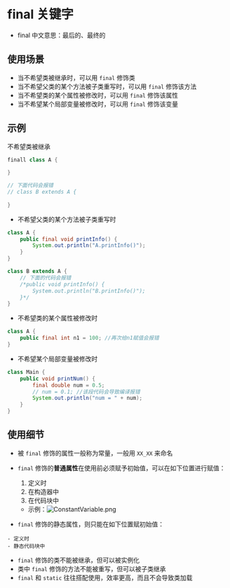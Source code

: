 # final 关键字

-   final 中文意思：最后的、最终的

## 使用场景

-   当不希望类被继承时，可以用 `final` 修饰类
-   当不希望父类的某个方法被子类重写时，可以用 `final` 修饰该方法
-   当不希望类的某个属性被修改时，可以用 `final` 修饰该属性
-   当不希望某个局部变量被修改时，可以用 `final` 修饰该变量

## 示例

不希望类被继承

```Java
finall class A {
    
}

// 下面代码会报错
// class B extends A {
    
}
```

-   不希望父类的某个方法被子类重写时

```Java
class A {
    public final void printInfo() {
        System.out.println("A.printInfo()");
    }
}

class B extends A {
    // 下面的代码会报错
    /*public void printInfo() {
        System.out.println("B.printInfo()");
    }*/
}
```

-   不希望类的某个属性被修改时

```Java
class A {
    public final int n1 = 100; //再次给n1赋值会报错
}
```

-   不希望某个局部变量被修改时

```Java
class Main {
    public void printNum() {
        final double num = 0.5;
       	// num = 0.1; //该段代码会导致编译报错
        System.out.println("num = " + num);
    }
}
```

## 使用细节

-   被 `final` 修饰的属性一般称为常量，一般用 `XX_XX` 来命名

-   `final` 修饰的**普通属性**在使用前必须赋予初始值，可以在如下位置进行赋值：

    1.   定义时
    2.   在构造器中
    3.   在代码块中

    -   示例：![ConstantVariable.png](https://s2.loli.net/2022/12/19/RmKj13xJBiSVFHg.png)

-    `final` 修饰的静态属性，则只能在如下位置赋初始值：

	- 定义时
	- 静态代码块中

-   `final` 修饰的类不能被继承，但可以被实例化
-   类中 `final` 修饰的方法不能被重写，但可以被子类继承
-   `final` 和 `static` 往往搭配使用，效率更高，而且不会导致类加载
